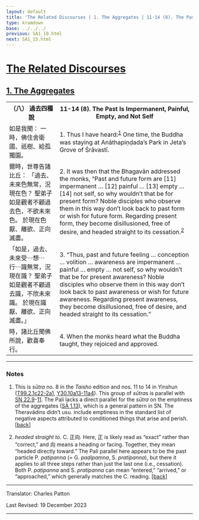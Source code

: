 ```yaml
---
layout: default
title: 'The Related Discourses | 1. The Aggregates | 11-14 (8). The Past Is Impermanent, Painful, Empty, and Not Self'
type: kramdown
base: ../../../
previous: SA1_10.html
next: SA1_15.html
---
```


<h1><a href='../index.html'>The Related Discourses</a></h1>
<h2><a href='index.html'>1. The Aggregates</a></h2>

<table class="trans">
  <th class='ch'>（八） 過去四種說</th>
  <th class='en'>11-14 (8). The Past Is Impermanent, Painful, Empty, and Not Self</th>
  <tr>
    <td class='ch' title='t99.2.1c22'>如是我聞： 一時，佛住舍衛國、祇樹、給孤獨園。</td>
    <td id='p1'>1. Thus I have heard:<sup id="ref1"><a href="#n1">1</a></sup> One time, the Buddha was staying at Anāthapiṇḍada’s Park in Jeta’s Grove of Śrāvastī.</td>
  </tr>
  <tr>
    <td class='ch' title='t99.2.1c23'>爾時，世尊告諸比丘： 「過去、未來色無常，況現在色？ 聖弟子如是觀者不顧過去色，不欲未來色。 於現在色厭、離欲、正向滅盡。</td>
    <td id='p2'>2. It was then that the Bhagavān addressed the monks, “Past and future form are [11] impermanent … [12] painful … [13] empty … [14] not self, so why wouldn’t that be for present form? Noble disciples who observe them in this way don’t look back to past form or wish for future form. Regarding present form, they become disillusioned, free of desire, and headed straight to its cessation.<sup id="ref2"><a href="#n2">2</a></sup></td>
  </tr>
  <tr>
    <td class='ch' title='t99.2.1c26'>「如是，過去、未來受⋯想⋯行⋯識無常，況現在識？ 聖弟子如是觀者不顧過去識，不欣未來識。 於現在識厭、離欲、正向滅盡。」</td>
    <td id='p3'>3. “Thus, past and future feeling … conception … volition … awareness are impermanent … painful … empty … not self, so why wouldn’t that be for present awareness? Noble disciples who observe them in this way don’t look back to past awareness or wish for future awareness. Regarding present awareness, they become disillusioned, free of desire, and headed straight to its cessation.”</td>
  </tr>
  <tr>
    <td class='ch' title='t99.2.1c29'>時，諸比丘聞佛所說，歡喜奉行。</td>
    <td id='p4'>4. When the monks heard what the Buddha taught, they rejoiced and approved.</td>
  </tr>
</table>

<hr/>

<h3 id="notes">Notes</h3>

<ol class="notes-list">
<li id="n1"><p>This is <em>sūtra</em> no. 8 in the <cite>Taisho</cite> edition and nos. 11 to 14 in Yinshun (<a href="https://cbetaonline.dila.edu.tw/zh/T02n0099_p0001c22" target="_blank">T99.2.1c22-2a1</a>, <a href="https://cbetaonline.dila.edu.tw/zh/Y30n0030_p0010a13" target="_blank">Y30.10a13-11a4</a>). This group of <em>sūtra</em>s is parallel with <a href="https://suttacentral.net/sn22.9" target="_blank">SN 22.9</a>-<a href="https://suttacentral.net/sn22.11" target="_blank">11</a>. The Pali lacks a direct parallel for the <em>sūtra</em> on the emptiness of the aggregates (<a href="SA1_13.html" target="_blank">SĀ 1.13</a>), which is a general pattern in SN. The Theravādins didn’t usu. include emptiness in the standard list of negative aspects attributed to conditioned things that arise and perish. [<a href="#ref1">back</a>]</p></li>
<li id="n2"><p><em>headed straight to</em>. C. <span class="ch">正向</span>. Here, <span class="ch">正</span> is likely read as “exact” rather than “correct,” and <span class="ch">向</span> means a heading or facing. Together, they mean “headed directly toward.” The Pali parallel here appears to be the past particle P. <em>paṭipanna</em> (= G. <em>paḍipaṃna</em>, S. <em>pratipanna</em>), but there it applies to all three steps rather than just the last one (i.e., cessation). Both P. <em>paṭipanna</em>  and S. <em>pratipanna</em> can mean “entered,” “arrived,” or “approached,” which generally matches the C. reading. [<a href="#ref2">back</a>]</p></li>
</ol>
<hr/>

<p class="translator">Translator: Charles Patton</p>
<p class='revised'>Last Revised: 19 December 2023</p>

<hr/>